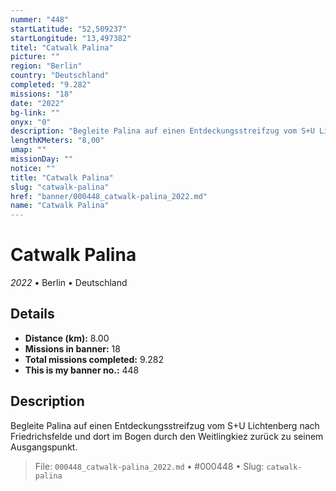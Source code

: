 ```yaml
---
nummer: "448"
startLatitude: "52,509237"
startLongitude: "13,497382"
titel: "Catwalk Palina"
picture: ""
region: "Berlin"
country: "Deutschland"
completed: "9.282"
missions: "18"
date: "2022"
bg-link: ""
onyx: "0"
description: "Begleite Palina auf einen Entdeckungsstreifzug vom S+U Lichtenberg nach Friedrichsfelde und dort im Bogen durch den Weitlingkiez zurück zu seinem Ausgangspunkt."
lengthKMeters: "8,00"
umap: ""
missionDay: ""
notice: ""
title: "Catwalk Palina"
slug: "catwalk-palina"
href: "banner/000448_catwalk-palina_2022.md"
name: "Catwalk Palina"
---
```

# Catwalk Palina

*2022* • Berlin • Deutschland





## Details
- **Distance (km):** 8.00
- **Missions in banner:** 18
- **Total missions completed:** 9.282
- **This is my banner no.:** 448



## Description
Begleite Palina auf einen Entdeckungsstreifzug vom S+U Lichtenberg nach Friedrichsfelde und dort im Bogen durch den Weitlingkiez zurück zu seinem Ausgangspunkt.




> File: `000448_catwalk-palina_2022.md`
> • #000448
> • Slug: `catwalk-palina`
